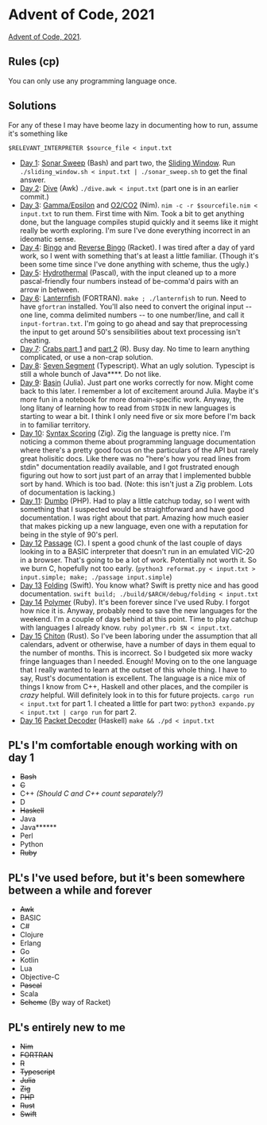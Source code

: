 # Advent of Code, 2021

[Advent of Code, 2021](https://adventofcode.com/).

## Rules (cp)

You can only use any programming language once.

## Solutions

For any of these I may have beome lazy in documenting how to run, assume it's something like

    $RELEVANT_INTERPRETER $source_file < input.txt

* [Day 1](https://adventofcode.com/2021/day/1): [Sonar Sweep](01/sonar_sweep.sh) (Bash) and part two, the [Sliding Window](01/sliding_window.sh).
  Run `./sliding_window.sh < input.txt | ./sonar_sweep.sh` to get the final answer.
* [Day 2](https://adventofcode.com/2021/day/2): [Dive](02/dive.awk) (Awk) `./dive.awk < input.txt` (part one is in an earlier commit.)
* [Day 3](https://adventofcode.com/2021/day/3): [Gamma/Epsilon](03/gamma_epsilon.nim) and [O2/CO2](03/co2_scrubber.nim) (Nim).
  `nim -c -r $sourcefile.nim < input.txt` to run them. First time with Nim. Took a bit
  to get anything done, but the language compiles stupid quickly and it seems like it
  might really be worth exploring. I'm sure I've done everything incorrect in an ideomatic sense.
* [Day 4](https://adventofcode.com/2021/day/4): [Bingo](04/bingo.rkt) and [Reverse Bingo](04/reverse-bingo.rkt) (Racket). I was tired after a day of yard work, so I went with something that's at least a little familiar. (Though it's been some time since I've done anything with scheme, thus the ugly.)
* [Day 5](https://adventofcode.com/2021/day/5): [Hydrothermal](05/hydrothermal.pp) (Pascal), with the input cleaned up to a more pascal-friendly four numbers instead of be-comma'd pairs with an arrow in between.
* [Day 6](https://adventofcode.com/2021/day/6): [Lanternfish](06/lanternfish.f90) (FORTRAN). `make ; ./lanternfish` to run. Need to have `gfortran` installed. You'll also need to convert the original input -- one line, comma delimited numbers -- to one number/line, and call it `input-fortran.txt`. I'm going to go ahead and say that preprocessing the input to get around 50's sensibilities about text processing isn't cheating.
* [Day 7](https://adventofcode.com/2021/day/7): [Crabs part 1](07/part1.r) and [part 2](07/part2.r) (R). Busy day. No time to learn anything complicated, or use a non-crap solution.
* [Day 8](https://adventofcode.com/2021/day/8): [Seven Segment](08/app.ts) (Typescript). What an ugly solution. Typescipt is still a whole bunch of Java\*\*\*\*. Do not like.
* [Day 9](https://adventofcode.com/2021/day/9): [Basin](09/basin.jl) (Julia). Just part one works correctly for now. Might come back to this later. I remember a lot of excitement around Julia. Maybe it's more fun in a notebook for more domain-specific work. Anyway, the long litany of learning how to read from `STDIN` in new languages is starting to wear a bit. I think I only need five or six more before I'm back in to familiar territory.
* [Day 10](https://adventofcode.com/2021/day/10): [Syntax Scoring](10/syntax_scoring.zig) (Zig). Zig the language is pretty nice. I'm noticing a common theme about programming language documentation where there's a pretty good focus on the particulars of the API but rarely great holisitic docs. Like there was no "here's how you read lines from stdin" documentation readily available, and I got frustrated enough figuring out how to sort just part of an array that I implemented bubble sort by hand. Which is too bad. (Note: this isn't just a Zig problem. Lots of documentation is lacking.)
* [Day 11](https://adventofcode.com/2021/day/11): [Dumbo](11/dumbo.php) (PHP). Had to play a little catchup today, so I went with something that I suspected would be straightforward and have good documentation. I was right about that part. Amazing how much easier that makes picking up a new language, even one with a reputation for being in the style of 90's perl.
* [Day 12](https://adventofcode.com/2021/day/12) [Passage](12/passage.c) (C). I spent a good chunk of the last couple of days looking in to a BASIC interpreter that doesn't run in an emulated VIC-20 in a browser. That's going to be a lot of work. Potentially not worth it. So we burn C, hopefully not too early. (`python3 reformat.py < input.txt > input.simple; make; ./passage input.simple`)
* [Day 13](https://adventofcode.com/2021/day/13) [Folding](13/Sources/folding/main.swift) (Swift). You know what? Swift is pretty nice and has good documentation. `swift build; ./build/$ARCH/debug/folding < input.txt`
* [Day 14](https://adventofcode.com/2021/day/14) [Polymer](14/polymer.rb) (Ruby). It's been forever since I've used Ruby. I forgot how nice it is. Anyway, probably need to save the new languages for the weekend. I'm a couple of days behind at this point. Time to play catchup with languages I already know. `ruby polymer.rb $N < input.txt`.
* [Day 15](https://adventofcode.com/2021/day/15) [Chiton](15/src/main.rs) (Rust). So I've been laboring under the assumption that all calendars, advent or otherwise, have a number of days in them equal to the number of months. This is incorrect. So I budgeted six more wacky fringe languages than I needed. Enough! Moving on to the one language that I really wanted to learn at the outset of this whole thing. I have to say, Rust's documentation is excellent. The language is a nice mix of things I know from C++, Haskell and other places, and the compiler is *crazy* helpful. Will definitely look in to this for future projects. `cargo run < input.txt` for part 1. I cheated a little for part two: `python3 expando.py < input.txt | cargo run` for part 2.
* [Day 16](https://adventofcode.com/2021/day/16) [Packet Decoder](16/packetdecode.hs) (Haskell) `make && ./pd < input.txt`

## PL's I'm comfortable enough working with on day 1

* ~~Bash~~
* ~~C~~
* C++ *(Should C and C++ count separately?)*
* D
* ~~Haskell~~
* Java
* Java\*\*\*\*\*\*
* Perl
* Python
* ~~Ruby~~

## PL's I've used before, but it's been somewhere between a while and forever

* ~~Awk~~
* BASIC
* C#
* Clojure
* Erlang
* Go
* Kotlin
* Lua
* Objective-C
* ~~Pascal~~
* Scala
* ~~Scheme~~ (By way of Racket)

## PL's entirely new to me

* ~~Nim~~
* ~~FORTRAN~~
* ~~R~~
* ~~Typescript~~
* ~~Julia~~
* ~~Zig~~
* ~~PHP~~
* ~~Rust~~
* ~~Swift~~
